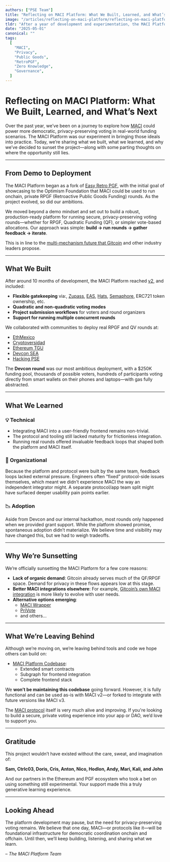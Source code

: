 ```yaml
---
authors: ["PSE Team"]
title: "Reflecting on MACI Platform: What We Built, Learned, and What’s Next"
image: "/articles/reflecting-on-maci-platform/reflecting-on-maci-platform.png"
tldr: "After a year of development and experimentation, the MACI Platform project is being sunset. In this retrospective, we share what we built, what we learned, and how the work can continue."
date: "2025-05-01"
canonical: ""
tags:
  [
    "MACI",
    "Privacy",
    "Public Goods",
    "RetroPGF",
    "Zero Knowledge",
    "Governance",
  ]
---
```


# Reflecting on MACI Platform: What We Built, Learned, and What’s Next

Over the past year, we’ve been on a journey to explore how [MACI](https://github.com/privacy-scaling-explorations/maci) could power more democratic, privacy-preserving voting in real-world funding scenarios. The MACI Platform was our experiment in bringing those ideals into practice. Today, we’re sharing what we built, what we learned, and why we’ve decided to sunset the project—along with some parting thoughts on where the opportunity still lies.

---

## From Demo to Deployment

The MACI Platform began as a fork of [Easy Retro PGF](https://github.com/gitcoinco/easy-retro-pgf), with the initial goal of showcasing to the Optimism Foundation that MACI could be used to run onchain, private RPGF (Retroactive Public Goods Funding) rounds. As the project evolved, so did our ambitions.

We moved beyond a demo mindset and set out to build a robust, production-ready platform for running secure, privacy-preserving voting rounds—whether for RPGF, Quadratic Funding (QF), or simpler vote-based allocations. Our approach was simple: **build → run rounds → gather feedback → iterate**.

This is in line to the [multi-mechanism future that Gitcoin](https://x.com/gitcoin/status/1881739519101145294) and other industry leaders propose.

---

## What We Built

After around 10 months of development, the MACI Platform reached [v2](https://github.com/privacy-scaling-explorations/maci-platform/releases/tag/v2), and included:

- **Flexible gatekeeping** via:, [Zupass](https://zupass.org/), [EAS](https://eas.eth/), [Hats](https://hatsprotocol.xyz/), [Semaphore](https://semaphore.pse.dev/), ERC721 token ownership, etc.
- **Quadratic and non-quadratic voting modes**
- **Project submission workflows** for voters and round organizers
- **Support for running multiple concurrent rounds**

We collaborated with communities to deploy real RPGF and QV rounds at:

- [EthMexico](https://pse-team.notion.site/case-study-eth-mexico-24?pvs=73)
- [Cryptoversidad](https://pse-team.notion.site/case-study-cryptoversidad-24?pvs=74)
- [Ethereum TGU](https://pse-team.notion.site/case-study-ethereum-tgu-24-trust-round?pvs=74)
- [Devcon SEA](https://pse-team.notion.site/case-study-devcon-sea-24?pvs=74)
- [Hacking PSE](https://pse-team.notion.site/case-study-hacking-pse-24?pvs=74)

The **Devcon round** was our most ambitious deployment, with a $250K funding pool, thousands of possible voters, hundreds of participants voting directly from smart wallets on their phones and laptops—with gas fully abstracted.

---

## What We Learned

### 💡 Technical

- Integrating MACI into a user-friendly frontend remains non-trivial.
- The protocol and tooling still lacked maturity for frictionless integration.
- Running real rounds offered invaluable feedback loops that shaped both the platform and MACI itself.

### 🧭 Organizational

Because the platform and protocol were built by the same team, feedback loops lacked external pressure. Engineers often “fixed” protocol-side issues themselves, which meant we didn’t experience MACI the way an independent integrator might. A separate protocol/app team split might have surfaced deeper usability pain points earlier.

### 📉 Adoption

Aside from Devcon and our internal hackathon, most rounds only happened when we provided grant support. While the platform showed promise, spontaneous adoption didn’t materialize. We believe time and visibility may have changed this, but we had to weigh tradeoffs.

---

## Why We’re Sunsetting

We’re officially sunsetting the MACI Platform for a few core reasons:

- **Lack of organic demand**: Gitcoin already serves much of the QF/RPGF space. Demand for privacy in these flows appears low at this stage.
- **Better MACI integrations elsewhere**: For example, [Gitcoin’s own MACI integration](https://github.com/gitcoinco/MACI_QF) is more likely to evolve with user needs.
- **Alternative options emerging**:
  - [MACI Wrapper](https://github.com/yashgo0018/maci-wrapper)
  - [PriVote](https://github.com/PriVote-Project)
  - and others...

---

## What We’re Leaving Behind

Although we’re moving on, we’re leaving behind tools and code we hope others can build on:

- [MACI Platform Codebase](https://github.com/privacy-scaling-explorations/maci-platform):
  - Extended smart contracts
  - Subgraph for frontend integration
  - Complete frontend stack

We **won’t be maintaining this codebase** going forward. However, it is fully functional and can be used as-is with MACI v2—or forked to integrate with future versions like MACI v3.

The [MACI protocol](https://github.com/privacy-scaling-explorations/maci) itself is very much alive and improving. If you're looking to build a secure, private voting experience into your app or DAO, we’d love to support you.

---

## Gratitude

This project wouldn’t have existed without the care, sweat, and imagination of:

**Sam, Ctrlc03, Doris, Cris, Anton, Nico, Hodlon, Andy, Mari, Kali, and John**

And our partners in the Ethereum and PGF ecosystem who took a bet on using something still experimental. Your support made this a truly generative learning experience.

---

## Looking Ahead

The platform development may pause, but the need for privacy-preserving voting remains. We believe that one day, MACI—or protocols like it—will be foundational infrastructure for democratic coordination onchain and offchain. Until then, we’ll keep building, listening, and sharing what we learn.

_– The MACI Platform Team_
